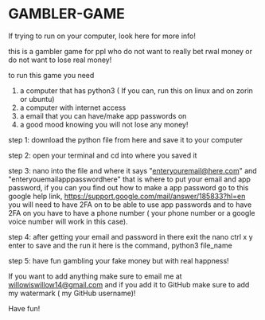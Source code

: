 # GAMBLER-GAME
If trying to run on your computer, look here for more info! 


this is a gambler game for ppl who do not want to really bet rwal money or do not want to lose real money!

to run this game you need 
1. a computer that has python3 ( If you can, run this on linux and on zorin or ubuntu)
2. a computer with internet access
3. a email that you can have/make app passwords on
4. a good mood knowing you will not lose any money!

step 1: download the python file from here and save it to your computer 

step 2: open your terminal and cd into where you saved it 

step 3: nano into the file and where it says "enteryouremail@here.com" and "enteryouemailapppasswordhere" that is where to put your email and app password, if you can you find out how to make a app password go to this google help link, https://support.google.com/mail/answer/185833?hl=en you will need to have 2FA on to be able to use app passwords and to have 2FA on you have to have a phone number ( your phone number or a google voice number will work in this case). 

step 4: after getting your email and password in there exit the nano ctrl x y enter to save and the run it here is the command, python3 file_name 

step 5: have fun gambling your fake money but with real happness!

If you want to add anything make sure to email me at willowiswillow14@gmail.com and if you add it to GitHub make sure to add my watermark ( my GitHub username)! 

Have fun!
